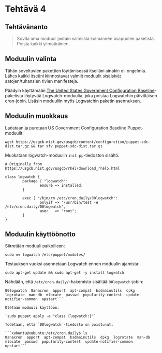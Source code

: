 # Tehtävä 4

## Tehtävänanto
> Sovita oma moduuli jostain valmiista kolmannen osapuolen paketista. Poista kaikki ylimääräinen.

## Moduulin valinta
Tähän soveltuvien pakettien löytämisessä itselläni ainakin oli ongelmia. Lähes kaikki itseäni kiinnostavat valmiit moduulit sisälsivät satojen/tuhansien rivien manifesteja.

Päädyin käyttämään [The United States Government Configuration Baseline](https://usgcb.nist.gov/usgcb/rhel/download_rhel5.html)-paketista löytyvää Logwatch-moduulia, joka poistaa Logwatchin päivittäisen cron-jobin. Lisäsin moduuliin myös Logwatchin paketin asennuksen.

## Moduulin muokkaus

Ladataan ja puretaan US Government Configuration Baseline Puppet-moduulit:

`wget https://usgcb.nist.gov/usgcb/content/configuration/puppet-sdc-dist.tar.gz && tar xfv puppet-sdc-dist.tar.gz`

Muokataan logwatch-moduulin `init.pp`-tiedoston sisältö:
```
# Originally from https://usgcb.nist.gov/usgcb/rhel/download_rhel5.html

class logwatch {
        package { "logwatch":
                ensure => installed,
        }

        exec { "/bin/rm /etc/cron.daily/00logwatch":
                onlyif => "/usr/bin/test -e /etc/cron.daily/00logwatch",
                user   => "root";
        }
}

```

## Moduulin käyttöönotto

Siirretään moduuli paikoilleen:

`sudo mv logwatch /etc/puppet/modules/`

Testauksen vuoksi asennetaan Logwatch ennen moduulin ajamista:

`sudo apt-get update && sudo apt-get -y install logwatch`

Nähdään, että `/etc/cron.daily/`-hakemisto sisältää `00logwatch`-jobin:

```xubuntu@xubuntu:/etc/cron.daily$ ls
00logwatch  0anacron  apport  apt-compat  bsdmainutils  dpkg  logrotate  man-db  mlocate  passwd  popularity-contest  update-notifier-common  upstart```

Otetaan moduuli käyttöön:

`sudo puppet apply -e "class {logwatch:}"`

Todetaan, että `00logwatch`-tiedosto on poistunut:

```xubuntu@xubuntu:/etc/cron.daily$ ls
0anacron  apport  apt-compat  bsdmainutils  dpkg  logrotate  man-db  mlocate  passwd  popularity-contest  update-notifier-common  upstart```
